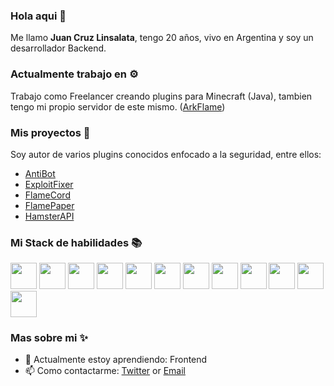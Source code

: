 ### Hola aqui 👋

Me llamo **Juan Cruz Linsalata**, tengo 20 años, vivo en Argentina y soy un desarrollador Backend.  

### Actualmente trabajo en ⚙️

Trabajo como Freelancer creando plugins para Minecraft (Java), tambien tengo mi propio servidor de este mismo. ([ArkFlame](https://arkflame.com))  

### Mis proyectos 📁

Soy autor de varios plugins conocidos enfocado a la seguridad, entre ellos:
- [AntiBot](https://github.com/2lstudios-mc/antibot)  
- [ExploitFixer](https://github.com/2lstudios-mc/exploitfixer)
- [FlameCord](https://github.com/2lstudios-mc/flamecord)  
- [FlamePaper](https://github.com/2lstudios-mc/flamepaper)  
- [HamsterAPI](https://github.com/2lstudios-mc/hamsterapi)   

### Mi Stack de habilidades 📚

<p align="left">
  <img src='https://raw.githubusercontent.com/sammwyy/sammwyy/master/skills/csharp.png' height='42px'/>
  <img src='https://raw.githubusercontent.com/sammwyy/sammwyy/master/skills/css.png' height='42px'/>
  <img src='https://raw.githubusercontent.com/sammwyy/sammwyy/master/skills/debian.webp' height='42px'/>
  <img src='https://raw.githubusercontent.com/sammwyy/sammwyy/master/skills/html.png' height='42px'>
  <img src='https://raw.githubusercontent.com/sammwyy/sammwyy/master/skills/java.png' height='42px'>
  <img src='https://raw.githubusercontent.com/sammwyy/sammwyy/master/skills/javascript.jpg' height='42px'>
  <img src='https://raw.githubusercontent.com/sammwyy/sammwyy/master/skills/mongo.png' height='42px'>
  <img src='https://raw.githubusercontent.com/sammwyy/sammwyy/master/skills/mariadb.png' height='42px'>
  <img src='https://raw.githubusercontent.com/sammwyy/sammwyy/master/skills/mysql.png' height='42px'>
  <img src='https://raw.githubusercontent.com/sammwyy/sammwyy/master/skills/nodejs.png' height='42px'>
  <img src='https://raw.githubusercontent.com/sammwyy/sammwyy/master/skills/python.png' height='42px'>
  <img src='https://raw.githubusercontent.com/sammwyy/sammwyy/master/skills/sql.png' height='42px'>
</p>

### Mas sobre mi ✨

- 🌱 Actualmente estoy aprendiendo: Frontend
- 📫 Como contactarme: [Twitter](https://twitter.com/linsaftw) or [Email](mailto:linsaftw@gmail.com)
